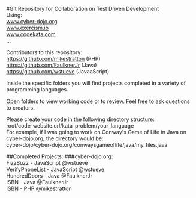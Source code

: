 #Git Repository for Collaboration on Test Driven Development   
Using:    
www.cyber-dojo.org   
www.exercism.io  
www.codekata.com    
...

Contributors to this repository:   
https://github.com/mikestratton (PHP)   
https://github.com/FaulknerJr (Java)      
https://github.com/wstueve (JavaaScript)      

Inside the specific folders you will find projects completed
	in a variety of programming languages.
	
Open folders to view working code or to review.
Feel free to ask questions to creators.

Please create your code in the following directory structure:    
root/code-website.url/kata_problem/your_language     
For example, if I was going to work on Conway's Game of Life in Java on cyber-dojo.org, the directory would be:     
cyber-dojo/cyber-dojo.org/conwaysgameoflife/java/my_files.java     
     
         
##Completed Projects:
###cyber-dojo.org:  
FizzBuzz - JavaScript @wstueve    
VerifyPhoneList - JavaScript @wstueve    
HundredDoors - Java @FaulknerJr   
ISBN - Java @FaulknerJr    
ISBN - PHP @mikestratton  

